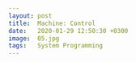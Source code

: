 ```yaml
---
layout: post
title:  Machine: Control
date:   2020-01-29 12:50:30 +0300
image:  05.jpg
tags:   System Programming
---
```

